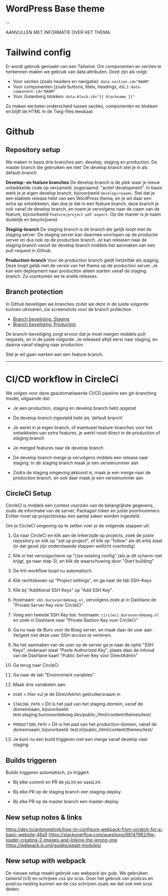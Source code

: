 
# WordPress Base theme

--

AANVULLEN MET INFORMATIE OVER HET THEMA


# Tailwind config
Er wordt gebruik gemaakt van een Tailwind. Om componenten en secties te herkennen maken we gebruik van data attributen. Deze zijn als volgt:
- Voor secties (zoals headers en navigatie): `data-section-id="NAAM"`
- Voor componenten (zoals buttons, titels, headings, etc.): `data-component-id="NAAM"`
- Voor Gutenberg blokken: `data-block-id="{{ blockname }}"`

Zo maken we beter onderscheid tussen secties, componenten en blokken en blijft de HTML in de Twig-files leesbaar.

  
# Github
## Repository setup
We maken in basis drie branches aan: develop, staging en production. De master branch die gebruiken we niet. De develop branch stel je in als default-branch. 

**Develop- en feature branches**
De develop branch is de plek waar je nieuw ontwikkelde code op verzameld, zogenaamd: "actief development". In basis werk je je eigen develop branch, bijvoorbeeld `develop/<naam>`.  Stel dat je een stabiele release hebt van een WordPress thema, en je wil daar een extra op ontwikkelen, dan doe je dat in een feature branch, deze branch je ook vanaf de develop branch, en noem je vervolgens naar de naam van de feature, bijvoorbeeld `feature/project-pdf-export`. Op die manier is je naam duidelijk en beschrijvend. 

**Staging-branch**
De staging branch is de branch die gelijk loopt met de staging server. De staging server kan daarmee voorlopen op de productie server en dus ook op de production branch. Je kan releasen naar de staging branch vanuit de develop branch middels het aanmaken van een pull-request in Github. 

**Production-branch**
Voor de production branch geldt hetzelfde als staging. Deze loopt gelijk met de versie van het thema op de production server. Je kan een deployment naar production alleen starten vanaf de staging branch. Zo voorkomen we te snelle releases.

## Branch protection

In Github beveiligen we branches zodat we deze in de juiste volgorde kunnen uitvoeren, zie screenshots voor de branch protection

- [Branch beveiliging: Staging](https://assets.burovoordeboeg.nl/github/branch-staging.png)
- [Branch beveiliging: Production](https://assets.burovoordeboeg.nl/github/branch-production.png)

De branch-beveiliging zorgt ervoor dat je moet mergen middels pull-requests, en in de juiste volgorde. Je released altijd eerst naar staging, en daarna vanaf staging naar production. 

Stel je wil gaan werken aan een feature branch. 

___

# CI/CD workflow in CircleCi

We volgen voor deze geautomatiseerde CI/CD pipeline een git-branching model, uitgaande dat:

- Je een production, staging en develop branch hebt opgezet

- De develop branch ingesteld hebt als 'default branch'

- Je werkt in je eigen branch, of eventueel feature-branches voor het ontwikkelen van extra features, je werkt nooit direct in de production of staging branch

- Je merged features naar de develop branch

- De develop branch merge je vervolgens middels een release naar staging. In de staging branch maak je een versienummer aan

- Zodra de staging omgeving akkoord is, maak je een merge naar de production branch, en ook daar maak je een versienummer aan

  

## CircleCI Setup
CircleCi is middels een context voorzien van de belangrijkste gegevens, zoals de informatie van de server, Packagist token en juiste poortnummers. Echter moet op projectniveau een aantal zaken worden ingesteld. 

Om je CircleCi omgeving op te zetten voer je de volgende stappen uit:

1. Ga naar CircleCi en klik aan de linkerzijde op projects, zoek de juiste repository en klik op "set up project", of klik op "follow" als dit erbij staat (in dat geval zijn onderstaande stappen wellicht overbodig)

2. Klik in het vervolgscherm op "Use existing config" (als je dit scherm niet krijgt, ga naar stap 3), en klik de waarschuwing door "Start building"

3. De lint-workflow loopt nu automatisch.

4. Klik rechtsboven op "Project settings", en ga naar de tab SSH-Keys

5. Klik bij "Additional SSH Keys" op "Add SSH Key".

6. Hostnaam: `s01.burovoordeboeg.nl`, vervolgens zoek je in Dashlane de "Private Server Key voor CircleCi"

7. Voeg een tweede SSH Key toe: hostnaam: `circleci.burovoordeboeg.nl` en zoek in Dashlane naar "Private Bastion Key voor CircleCi"

8. Ga nu naar de Buro voor de Boeg server, en maak daar de user aan. Vergeet niet deze user SSH-access te verlenen.

9. Na het aanmaken van de user op de server ga je naar de optie "SSH Keys", onderaan staat "Paste Authorized Key", plaats daar de inhoud van de Dashlane kaart "Public Server Key voor DirectAdmin"

11. Ga terug naar CircleCi

11. Ga naar de tab "Environment variables"

12. Maak drie variabelen aan:

- `USER` > Hier vul je de DirectAdmin gebruikersnaam in

- `STAGING_PATH` > Dit is het pad van het staging-domein, vanaf de domeinnaam, bijvoorbeeld: test.staging.burovoordeboeg.dev/public_html/content/themes/test/

- `PRODUCTION_PATH` > Dit is het pad van het production-domein, vanaf de domeinnaam, bijvoorbeeld: test.nl/public_html/content/themes/test/

13. Je kunt nu een build triggeren met een merge vanaf develop naar staging



## Builds triggeren

Builds triggeren automatisch, zo triggert:

- Bij elke commit en PR de jsLint en sassLint

- Bij elke PR op de staging branch een staging-deploy

- Bij elke PR op de master branch een master-deploy


## New setup notes & links
https://dev.to/antonmelnyk/how-to-configure-webpack-from-scratch-for-a-basic-website-46a5
https://stackoverflow.com/questions/69147962/file-loader-creating-2-images-and-linking-the-wrong-one
https://webpack.js.org/guides/asset-modules/

## New setup with webpack
De nieuwe setup maakt gebruik van webpack ipv gulp. We gebruiken tailwind (v3) en schrijven css ipv scss. Door het gebruik van postcss en postcss nesting kunnen we de css schrijven zoals we dat ook met scss deden.

